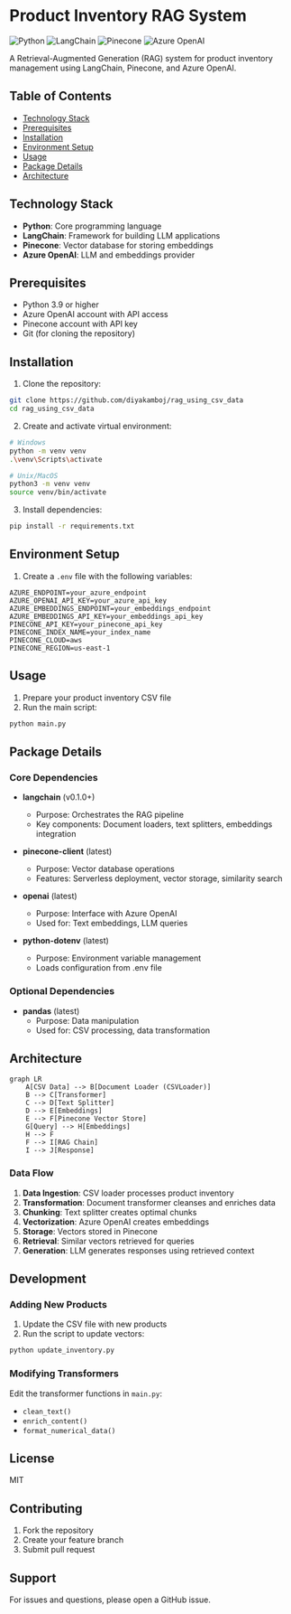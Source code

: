 # Product Inventory RAG System

![Python](https://img.shields.io/badge/python-3.9%2B-blue)
![LangChain](https://img.shields.io/badge/langchain-0.1.0-orange)
![Pinecone](https://img.shields.io/badge/pinecone-latest-yellow)
![Azure OpenAI](https://img.shields.io/badge/Azure%20OpenAI-2024--05--01--preview-blue)

A Retrieval-Augmented Generation (RAG) system for product inventory management using LangChain, Pinecone, and Azure OpenAI.

## Table of Contents
- [Technology Stack](#technology-stack)
- [Prerequisites](#prerequisites)
- [Installation](#installation)
- [Environment Setup](#environment-setup)
- [Usage](#usage)
- [Package Details](#package-details)
- [Architecture](#architecture)

## Technology Stack

- **Python**: Core programming language
- **LangChain**: Framework for building LLM applications
- **Pinecone**: Vector database for storing embeddings
- **Azure OpenAI**: LLM and embeddings provider

## Prerequisites

- Python 3.9 or higher
- Azure OpenAI account with API access
- Pinecone account with API key
- Git (for cloning the repository)

## Installation

1. Clone the repository:
```bash
git clone https://github.com/diyakamboj/rag_using_csv_data
cd rag_using_csv_data
```

2. Create and activate virtual environment:
```bash
# Windows
python -m venv venv
.\venv\Scripts\activate

# Unix/MacOS
python3 -m venv venv
source venv/bin/activate
```

3. Install dependencies:
```bash
pip install -r requirements.txt
```

## Environment Setup

1. Create a `.env` file with the following variables:
```env
AZURE_ENDPOINT=your_azure_endpoint
AZURE_OPENAI_API_KEY=your_azure_api_key
AZURE_EMBEDDINGS_ENDPOINT=your_embeddings_endpoint
AZURE_EMBEDDINGS_API_KEY=your_embeddings_api_key
PINECONE_API_KEY=your_pinecone_api_key
PINECONE_INDEX_NAME=your_index_name
PINECONE_CLOUD=aws
PINECONE_REGION=us-east-1
```

## Usage

1. Prepare your product inventory CSV file
2. Run the main script:
```bash
python main.py
```

## Package Details

### Core Dependencies

- **langchain** (v0.1.0+)
  - Purpose: Orchestrates the RAG pipeline
  - Key components: Document loaders, text splitters, embeddings integration

- **pinecone-client** (latest)
  - Purpose: Vector database operations
  - Features: Serverless deployment, vector storage, similarity search

- **openai** (latest)
  - Purpose: Interface with Azure OpenAI
  - Used for: Text embeddings, LLM queries

- **python-dotenv** (latest)
  - Purpose: Environment variable management
  - Loads configuration from .env file

### Optional Dependencies

- **pandas** (latest)
  - Purpose: Data manipulation
  - Used for: CSV processing, data transformation

## Architecture

```mermaid
graph LR
    A[CSV Data] --> B[Document Loader (CSVLoader)]
    B --> C[Transformer]
    C --> D[Text Splitter]
    D --> E[Embeddings]
    E --> F[Pinecone Vector Store]
    G[Query] --> H[Embeddings]
    H --> F
    F --> I[RAG Chain]
    I --> J[Response]
```

### Data Flow

1. **Data Ingestion**: CSV loader processes product inventory
2. **Transformation**: Document transformer cleanses and enriches data
3. **Chunking**: Text splitter creates optimal chunks
4. **Vectorization**: Azure OpenAI creates embeddings
5. **Storage**: Vectors stored in Pinecone
6. **Retrieval**: Similar vectors retrieved for queries
7. **Generation**: LLM generates responses using retrieved context

## Development

### Adding New Products

1. Update the CSV file with new products
2. Run the script to update vectors:
```bash
python update_inventory.py
```

### Modifying Transformers

Edit the transformer functions in `main.py`:
- `clean_text()`
- `enrich_content()`
- `format_numerical_data()`

## License

MIT

## Contributing

1. Fork the repository
2. Create your feature branch
3. Submit pull request

## Support

For issues and questions, please open a GitHub issue.
